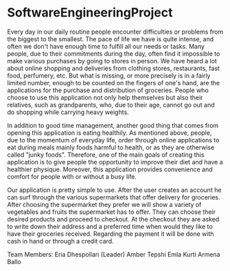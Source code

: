 # SoftwareEngineeringProject

Every day in our daily routine people encounter difficulties or problems from the biggest to the smallest. The pace of life we have is quite intense, and often we don't have enough time to fulfill all our needs or tasks. Many people, due to their commitments during the day, often find it impossible to make various purchases by going to stores in person. We have heard a lot about online shopping and deliveries from clothing stores, restaurants, fast food, perfumery, etc. But what is missing, or more precisely is in a fairly limited number, enough to be counted on the fingers of one's hand, are the applications for the purchase and distribution of groceries.
People who choose to use this application not only help themselves but also their relatives, such as grandparents, who, due to their age, cannot go out and do shopping while carrying heavy weights.

In addition to good time management, another good thing that comes from opening this application is eating healthily. As mentioned above, people, due to the momentum of everyday life, order through online applications to eat during meals mainly foods harmful to health, or as they are otherwise called "junky foods". Therefore, one of the main goals of creating this application is to give people the opportunity to improve their diet and have a healthier physique. Moreover, this application provides convenience and comfort for people with or without a busy life.  

Our application is pretty simple to use. After the user creates an account he can surf through the various supermarkets that offer delivery for groceries. After choosing the supermarket they prefer we will show a variety of vegetables and fruits the supermarket has to offer. They can choose their desired products and proceed to checkout. At the checkout they are asked to write down their address and a preferred time when would they like to have their groceries received. Regarding the payment it will be done with cash in hand or through a credit card.

Team Members:
Eria Dhespollari (Leader)
Amber Tepshi
Emla Kurti
Armena Ballo
